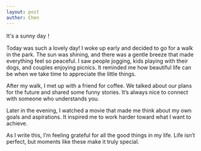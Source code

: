 ```yaml
---
layout: post
author: Chen
---
```

It's a sunny day！

Today was such a lovely day! I woke up early and decided to go for a walk in the park. The sun was shining, and there was a gentle breeze that made everything feel so peaceful. I saw people jogging, kids playing with their dogs, and couples enjoying picnics. It reminded me how beautiful life can be when we take time to appreciate the little things.

After my walk, I met up with a friend for coffee. We talked about our plans for the future and shared some funny stories. It’s always nice to connect with someone who understands you.

Later in the evening, I watched a movie that made me think about my own goals and aspirations. It inspired me to work harder toward what I want to achieve.

As I write this, I’m feeling grateful for all the good things in my life. Life isn’t perfect, but moments like these make it truly special.